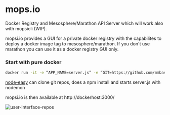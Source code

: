 mops.io
=======
Docker Registry and Mesosphere/Marathon API Server which will work also with mopsicli (WIP). 

mopsi.io provides a GUI for a private docker registry with the capabilites to deploy a docker image tag to mesosphere/marathon. If you don't use marathon you can use it as a docker registry GUI only.


### Start with pure docker

```bash
docker run -it -e “APP_NAME=server.js” -e “GIT=https://github.com/mmbash/mops.io” -p 3000:3000 mikemichel/node-easy /bin/sh /tmp/gitmon.sh 
```

[node-easy](https://registry.hub.docker.com/u/mikemichel/node-easy/) can clone git repos, does a npm install and starts server.js with nodemon

mopsi.io is then available at http://dockerhost:3000/

![user-interface-repos](https://cloud.githubusercontent.com/assets/8025931/5088659/d7620c52-6f35-11e4-967d-0a4c6d1af897.PNG)






